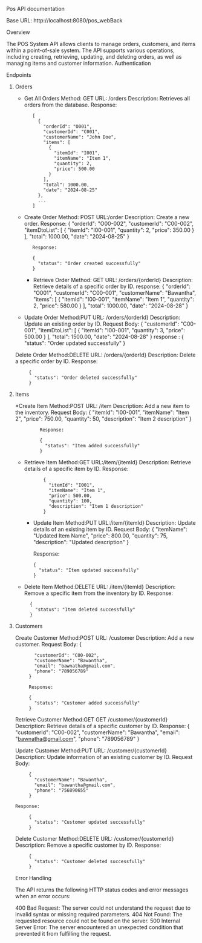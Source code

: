 Pos API documentation

Base URL: http://localhost:8080/pos_webBack

Overview

The POS System API allows clients to manage orders, customers, and items within a point-of-sale system. The API supports various operations, including creating, retrieving, updating, and deleting orders, as well as managing items and customer information.
Authentication


Endpoints
1. Orders
   * Get All Orders
        Method: GET
        URL: /orders
        Description: Retrieves all orders from the database.
        Response:

            [
              {
                "orderId": "O001",
                "customerId": "C001",
                "customerName": "John Doe",
                "items": [
                  {
                    "itemId": "I001",
                    "itemName": "Item 1",
                    "quantity": 2,
                    "price": 500.00
                  }
                ],
                "total": 1000.00,
                "date": "2024-08-25"
              },
              ...
            ]


   * Create Order
        Method: POST
        URL:/order
        Description: Create a new order.
        Response:
                 {
              "orderId": "O00-002",
              "customerId": "C00-002",
              "itemDtoList": [
                {
                  "itemId": "I00-001",
                  "quantity": 2,
                  "price": 350.00
                }
              ],
              "total": 1000.00,
              "date": "2024-08-25"
            }
            
            Response:
            
            {
              "status": "Order created successfully"
            }
      * Retrieve Order
            Method: GET
            URL: /orders/{orderId}
            Description: Retrieve details of a specific order by ID.
            response:
            {
                  "orderId": "O001",
                  "customerId": "C00-001",
                  "customerName": "Bawantha",
                  "items": [
                    {
                      "itemId": "I00-001",
                      "itemName": "Item 1",
                      "quantity": 2,
                      "price": 580.00
                    }
                  ],
                  "total": 1000.00,
                  "date": "2024-08-28"
           }

        
   * Update Order
        Method:PUT
        URL: /orders/{orderId}
        Description: Update an existing order by ID.
        Request Body:
         {
          "customerId": "C00-001",
          "itemDtoList": [
            {
              "itemId": "I00-001",
              "quantity": 3,
              "price": 500.00
            }
          ],
          "total": 1500.00,
          "date": "2024-08-28"
        }
     response :
         {
          "status": "Order updated successfully"
         }   

     
    Delete Order
        Method:DELETE
        URL: /orders/{orderId}
        Description: Delete a specific order by ID.
       Response:

            {
              "status": "Order deleted successfully"
            }


3. Items

    *Create Item
        Method:POST
        URL: /item
        Description: Add a new item to the inventory.
        Request Body:
             {
                  "itemId": "I00-001",
                  "itemName": "Item 2",
                  "price": 750.00,
                  "quantity": 50,
                  "description": "Item 2 description"
                }
                
                Response:
                
                {
                  "status": "Item added successfully"
                }
   
   * Retrieve Item
        Method:GET
        URL:/item/{itemId}
        Description: Retrieve details of a specific item by ID.
        Response:
             
                {
                  "itemId": "I001",
                  "itemName": "Item 1",
                  "price": 500.00,
                  "quantity": 100,
                  "description": "Item 1 description"
                }
                
     *  Update Item
         Method:PUT
         URL:/item/{itemId}
         Description: Update details of an existing item by ID.
         Request Body:
            {
                  "itemName": "Updated Item Name",
                  "price": 800.00,
                  "quantity": 75,
                  "description": "Updated description"
                }
            
         Response:
            
            {
              "status": "Item updated successfully"
            }

        
    * Delete Item
        Method:DELETE
        URL: /item/{itemId}
        Description: Remove a specific item from the inventory by ID.
        Response:
              
            {
              "status": "Item deleted successfully"
            }


5. Customers

    Create Customer
        Method:POST
        URL: /customer
        Description: Add a new customer.
        Request Body: {
   
              "customerId": "C00-002",
              "customerName": "Bawantha",
              "email": "bawnatha@gmail.com",
              "phone": "789056789"
            }
            
            Response:
            
            {
              "status": "Customer added successfully"
            }
   
    Retrieve Customer
        Method:GET
        GET /customer/{customerId}
        Description: Retrieve details of a specific customer by ID.
        Response:
            {
              "customerId": "C00-002",
              "customerName": "Bawantha",
              "email": "bawnatha@gmail.com",
              "phone": "789056789"
            }

    Update Customer
        Method:PUT
        URL: /customer/{customerId}
        Description: Update information of an existing customer by ID.
        Request Body:

            {
              "customerName": "Bawantha",
              "email": "bawantha@gmail.com",
              "phone": "756890655"
            }

       Response:

            {
              "status": "Customer updated successfully"
            }
    Delete Customer
        Method:DELETE
        URL: /customer/{customerId}
        Description: Remove a specific customer by ID.
        Response:

            {
              "status": "Customer deleted successfully"
            }

   Error Handling

    The API returns the following HTTP status codes and error messages when an error occurs:

    400 Bad Request: The server could not understand the request due to invalid syntax or missing required parameters.
    404 Not Found: The requested resource could not be found on the server.
    500 Internal Server Error: The server encountered an unexpected condition that prevented it from fulfilling the request.
